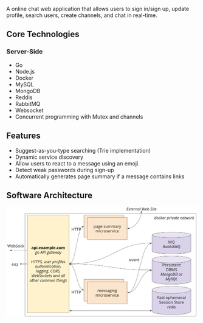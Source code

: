 A online chat web application that allows users to sign in/sign up, update profile, search users, create channels, and chat in real-time.

## Core Technologies

### Server-Side

* Go
* Node.js
* Docker
* MySQL
* MongoDB
* Reddis
* RabbitMQ
* Websocket
* Concurrent programming with Mutex and channels

## Features

* Suggest-as-you-type searching (Trie implementation)
* Dynamic service discovery
* Allow users to react to a message using an emoji.
* Detect weak passwords during sign-up
* Automatically generates page summary if a message contains links

## Software Architecture

![Software Architecture](https://raw.githubusercontent.com/zicodeng/tahc-z/master/software-architecture.png "Software Architecture")

